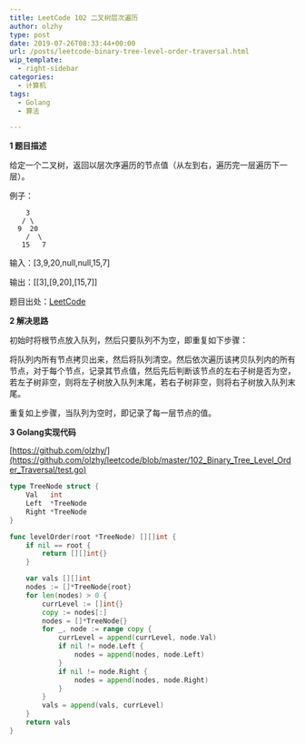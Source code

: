 ```yaml
---
title: LeetCode 102 二叉树层次遍历
author: olzhy
type: post
date: 2019-07-26T08:33:44+00:00
url: /posts/leetcode-binary-tree-level-order-traversal.html
wip_template:
  - right-sidebar
categories:
  - 计算机
tags:
  - Golang
  - 算法

---
```

**1 题目描述**
  
给定一个二叉树，返回以层次序遍历的节点值（从左到右，遍历完一层遍历下一层）。

例子：

```
    3
   / \
  9  20
    /  \
   15   7
```

输入：[3,9,20,null,null,15,7]
  
输出：[[3],[9,20],[15,7]]

题目出处：[LeetCode](https://leetcode.com/problems/binary-tree-level-order-traversal/)

**2 解决思路**
  
初始时将根节点放入队列，然后只要队列不为空，即重复如下步骤：
  
将队列内所有节点拷贝出来，然后将队列清空。然后依次遍历该拷贝队列内的所有节点，对于每个节点，记录其节点值，然后先后判断该节点的左右子树是否为空，若左子树非空，则将左子树放入队列末尾，若右子树非空，则将右子树放入队列末尾。
  
重复如上步骤，当队列为空时，即记录了每一层节点的值。

**3 Golang实现代码**
  
[https://github.com/olzhy/](https://github.com/olzhy/leetcode/blob/master/102_Binary_Tree_Level_Order_Traversal/test.go)

```go
type TreeNode struct {
    Val   int
    Left  *TreeNode
    Right *TreeNode
}

func levelOrder(root *TreeNode) [][]int {
    if nil == root {
        return [][]int{}
    }

    var vals [][]int
    nodes := []*TreeNode{root}
    for len(nodes) > 0 {
        currLevel := []int{}
        copy := nodes[:]
        nodes = []*TreeNode{}
        for _, node := range copy {
            currLevel = append(currLevel, node.Val)
            if nil != node.Left {
                nodes = append(nodes, node.Left)
            }
            if nil != node.Right {
                nodes = append(nodes, node.Right)
            }
        }
        vals = append(vals, currLevel)
    }
    return vals
}
```
